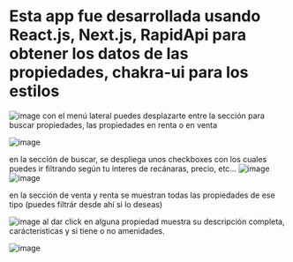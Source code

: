 # Esta app fue desarrollada usando React.js, Next.js, RapidApi para obtener los datos de las propiedades, chakra-ui para los estilos
![image](https://user-images.githubusercontent.com/23528473/161823514-a943a9b5-52bf-4cb4-88f8-0356f06db6a9.png)
con el menú lateral puedes desplazarte entre la sección para buscar propiedades, las propiedades en renta o en venta

![image](https://user-images.githubusercontent.com/23528473/161823566-af670130-f677-4d39-a385-44d3be4589f2.png)

en la sección de buscar, se despliega unos checkboxes con los cuales puedes ir filtrando según tu interes de recánaras, precio, etc...
![image](https://user-images.githubusercontent.com/23528473/161823696-041aaa60-a08c-4b16-b749-8cc78c73abf8.png)
![image](https://user-images.githubusercontent.com/23528473/161823937-63f50459-fe21-49f7-adda-15794a13b6b7.png)

en la sección de venta y renta se muestran todas las propiedades de ese tipo (puedes filtrár desde ahí si lo deseas)

![image](https://user-images.githubusercontent.com/23528473/161823980-117272d1-749f-47bd-9f88-860af4c9a659.png)
al dar click en alguna propiedad muestra su descripción completa, carácteristicas y si tiene o no amenidades.

![image](https://user-images.githubusercontent.com/23528473/161824149-6a9f5194-1f5a-48bb-8fc7-7f7f0e20671d.png)
